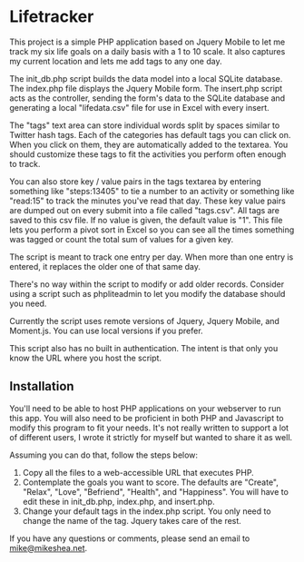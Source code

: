 # Lifetracker

This project is a simple PHP application based on Jquery Mobile to let me track my six life goals on a daily basis with a 1 to 10 scale. It also captures my current location and lets me add tags to any one day.

The init_db.php script builds the data model into a local SQLite database. The index.php file displays the Jquery Mobile form. The insert.php script acts as the controller, sending the form's data to the SQLite database and generating a local "lifedata.csv" file for use in Excel with every insert.

The "tags" text area can store individual words split by spaces similar to Twitter hash tags. Each of the categories has default tags you can click on. When you click on them, they are automatically added to the textarea. You should customize these tags to fit the activities you perform often enough to track.

You can also store key / value pairs in the tags textarea by entering something like "steps:13405" to tie a number to an activity or something like "read:15" to track the minutes you've read that day. These key value pairs are dumped out on every submit into a file called "tags.csv". All tags are saved to this csv file. If no value is given, the default value is "1". This file lets you perform a pivot sort in Excel so you can see all the times something was tagged or count the total sum of values for a given key.

The script is meant to track one entry per day. When more than one entry is entered, it replaces the older one of that same day.

There's no way within the script to modify or add older records. Consider using a script such as phpliteadmin to let you modify the database should you need.

Currently the script uses remote versions of Jquery, Jquery Mobile, and Moment.js. You can use local versions if you prefer.

This script also has no built in authentication. The intent is that only you know the URL where you host the script.

## Installation

You'll need to be able to host PHP applications on your webserver to run this app. You will also need to be proficient in both PHP and Javascript to modify this program to fit your needs. It's not really written to support a lot of different users, I wrote it strictly for myself but wanted to share it as well.

Assuming you can do that, follow the steps below:

1. Copy all the files to a web-accessible URL that executes PHP.
2. Contemplate the goals you want to score. The defaults are "Create", "Relax", "Love", "Befriend", "Health", and "Happiness". You will have to edit these in init_db.php, index.php, and insert.php.
3. Change your default tags in the index.php script. You only need to change the name of the tag. Jquery takes care of the rest.

If you have any questions or comments, please send an email to mike@mikeshea.net.